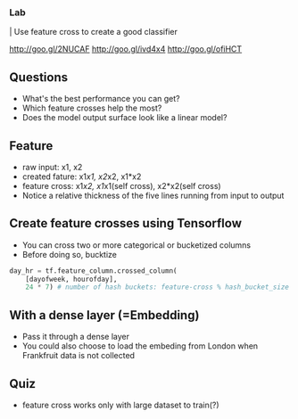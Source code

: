 ### Lab
| Use feature cross to create a good classifier

http://goo.gl/2NUCAF
http://goo.gl/ivd4x4
http://goo.gl/ofiHCT

## Questions
- What's the best performance you can get?
- Which feature crosses help the most?
- Does the model output surface look like a linear model?

## Feature
- raw input: x1, x2
- created fature: x1*x1, x2*x2, x1*x2
- feature cross: x1*x2, x1*x1(self cross), x2*x2(self cross)
- Notice a relative thickness of the five lines running from input to output

## Create feature crosses using Tensorflow
- You can cross two or more categorical or bucketized columns
- Before doing so, bucktize
~~~python
day_hr = tf.feature_column.crossed_column(
	[dayofweek, hourofday],
	24 * 7) # number of hash buckets: feature-cross % hash_bucket_size
~~~

## With a dense layer (=Embedding)
- Pass it through a dense layer
- You could also choose to load the embeding from London when Frankfruit data is not collected

## Quiz
- feature cross works only with large dataset to train(?)